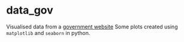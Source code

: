 # data_gov

Visualised data from a [government website](https://data.gov.in/resource/district-wise-enrolment-students-school-during-2020-21)
Some plots created using `matplotlib` and `seaborn` in python.
